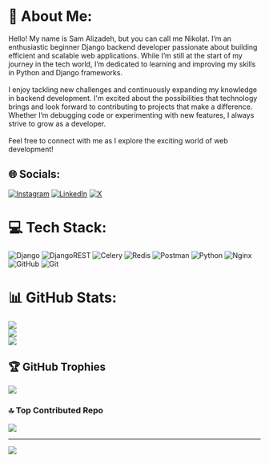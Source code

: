 # 💫 About Me:
Hello! My name is Sam Alizadeh, but you can call me Nikolat. I’m an enthusiastic beginner Django backend developer passionate about building efficient and scalable web applications. While I’m still at the start of my journey in the tech world, I’m dedicated to learning and improving my skills in Python and Django frameworks.<br><br>I enjoy tackling new challenges and continuously expanding my knowledge in backend development. I'm excited about the possibilities that technology brings and look forward to contributing to projects that make a difference. Whether I’m debugging code or experimenting with new features, I always strive to grow as a developer.<br><br>Feel free to connect with me as I explore the exciting world of web development!


## 🌐 Socials:
[![Instagram](https://img.shields.io/badge/Instagram-%23E4405F.svg?logo=Instagram&logoColor=white)](https://instagram.com/sam_aliizadeh25) [![LinkedIn](https://img.shields.io/badge/LinkedIn-%230077B5.svg?logo=linkedin&logoColor=white)](https://linkedin.com/in/sam-alizadeh-6353132a4) [![X](https://img.shields.io/badge/X-black.svg?logo=X&logoColor=white)](https://x.com/Saam_272) 

# 💻 Tech Stack:
![Django](https://img.shields.io/badge/django-%23092E20.svg?style=for-the-badge&logo=django&logoColor=white) ![DjangoREST](https://img.shields.io/badge/DJANGO-REST-ff1709?style=for-the-badge&logo=django&logoColor=white&color=ff1709&labelColor=gray) ![Celery](https://img.shields.io/badge/celery-%23a9cc54.svg?style=for-the-badge&logo=celery&logoColor=ddf4a4) ![Redis](https://img.shields.io/badge/redis-%23DD0031.svg?style=for-the-badge&logo=redis&logoColor=white) ![Postman](https://img.shields.io/badge/Postman-FF6C37?style=for-the-badge&logo=postman&logoColor=white) ![Python](https://img.shields.io/badge/python-3670A0?style=for-the-badge&logo=python&logoColor=ffdd54) ![Nginx](https://img.shields.io/badge/nginx-%23009639.svg?style=for-the-badge&logo=nginx&logoColor=white) ![GitHub](https://img.shields.io/badge/github-%23121011.svg?style=for-the-badge&logo=github&logoColor=white) ![Git](https://img.shields.io/badge/git-%23F05033.svg?style=for-the-badge&logo=git&logoColor=white)
# 📊 GitHub Stats:
![](https://github-readme-stats.vercel.app/api?username=Nikolat27&theme=vue&hide_border=false&include_all_commits=true&count_private=true)<br/>
![](https://github-readme-streak-stats.herokuapp.com/?user=Nikolat27&theme=vue&hide_border=false)<br/>
![](https://github-readme-stats.vercel.app/api/top-langs/?username=Nikolat27&theme=vue&hide_border=false&include_all_commits=true&count_private=true&layout=compact)

## 🏆 GitHub Trophies
![](https://github-profile-trophy.vercel.app/?username=Nikolat27&theme=vue-dark&no-frame=false&no-bg=false&margin-w=4)

### 🔝 Top Contributed Repo
![](https://github-contributor-stats.vercel.app/api?username=Nikolat27&limit=5&theme=vue&combine_all_yearly_contributions=true)

---
[![](https://visitcount.itsvg.in/api?id=Nikolat27&icon=0&color=3)](https://visitcount.itsvg.in)

<!-- Proudly created with GPRM ( https://gprm.itsvg.in ) -->
